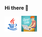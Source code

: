 ### Hi there 👋

<img src="https://github.com/Bartek2463/Bartek2463/blob/main/icons8-java.svg" heigh="50" width = "50">
<img src ="https://github.com/Bartek2463/Bartek2463/blob/main/giphy.gif" heigh="50" width = "50">

<!--
**Bartek2463/Bartek2463** is a ✨ _special_ ✨ repository because its `README.md` (this file) appears on your GitHub profile.

Here are some ideas to get you started:

- 🔭 I’m currently working on ...
- 🌱 I’m currently learning ...
- 👯 I’m looking to collaborate on ...
- 🤔 I’m looking for help with ...
- 💬 Ask me about ...
- 📫 How to reach me: ...
- 😄 Pronouns: ...
- ⚡ Fun fact: ...
-->
